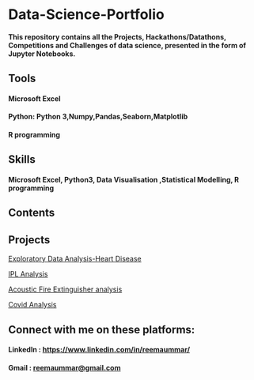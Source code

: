 # Data-Science-Portfolio
#### This repository contains all the Projects, Hackathons/Datathons, Competitions and Challenges of data science, presented in the form of Jupyter Notebooks.

## Tools
#### Microsoft Excel
#### Python: Python 3,Numpy,Pandas,Seaborn,Matplotlib
#### R programming

## Skills

#### Microsoft Excel, Python3, Data Visualisation ,Statistical Modelling, R programming

## Contents

## Projects
[Exploratory Data Analysis-Heart Disease](https://github.com/ReemaRazif/edubridge-data-analytics/tree/main/Projects/Exploratory%20Data%20Analysis-Heart%20Disease)

[IPL Analysis](https://github.com/ReemaRazif/edubridge-data-analytics/tree/main/Projects/IPL%20Analysis)

[Acoustic Fire Extinguisher analysis](https://github.com/ReemaRazif/edubridge-data-analytics/blob/main/Projects/Acoustic%20Fire%20Extinguisher%20Analysis/Acoustic%20Dataset.ipynb)

[Covid Analysis](https://github.com/ReemaRazif/edubridge-data-analytics/tree/main/Projects/Covid%20Analysis)

## Connect with me on these platforms:

#### Linkedln : https://www.linkedin.com/in/reemaummar/
#### Gmail : reemaummar@gmail.com
